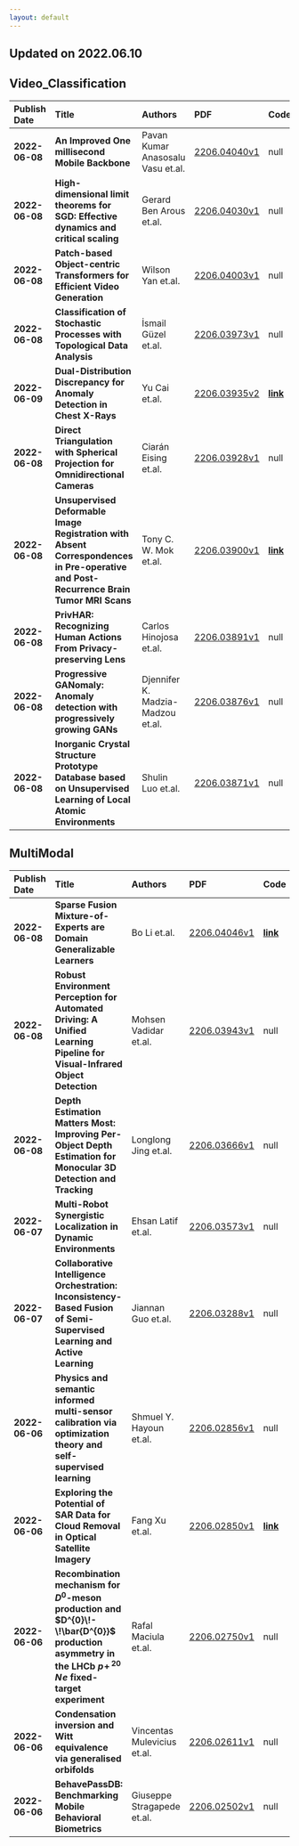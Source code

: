 ```yaml
---
layout: default
---
```


## Updated on 2022.06.10

## Video_Classification

| Publish Date | Title | Authors | PDF | Code |
|:---------|:-----------------------|:---------|:------|:------|
|**2022-06-08**|**An Improved One millisecond Mobile Backbone**|Pavan Kumar Anasosalu Vasu et.al.|[2206.04040v1](http://arxiv.org/abs/2206.04040v1)|null|
|**2022-06-08**|**High-dimensional limit theorems for SGD: Effective dynamics and critical scaling**|Gerard Ben Arous et.al.|[2206.04030v1](http://arxiv.org/abs/2206.04030v1)|null|
|**2022-06-08**|**Patch-based Object-centric Transformers for Efficient Video Generation**|Wilson Yan et.al.|[2206.04003v1](http://arxiv.org/abs/2206.04003v1)|null|
|**2022-06-08**|**Classification of Stochastic Processes with Topological Data Analysis**|İsmail Güzel et.al.|[2206.03973v1](http://arxiv.org/abs/2206.03973v1)|null|
|**2022-06-09**|**Dual-Distribution Discrepancy for Anomaly Detection in Chest X-Rays**|Yu Cai et.al.|[2206.03935v2](http://arxiv.org/abs/2206.03935v2)|**[link](https://github.com/caiyu6666/ddad)**|
|**2022-06-08**|**Direct Triangulation with Spherical Projection for Omnidirectional Cameras**|Ciarán Eising et.al.|[2206.03928v1](http://arxiv.org/abs/2206.03928v1)|null|
|**2022-06-08**|**Unsupervised Deformable Image Registration with Absent Correspondences in Pre-operative and Post-Recurrence Brain Tumor MRI Scans**|Tony C. W. Mok et.al.|[2206.03900v1](http://arxiv.org/abs/2206.03900v1)|**[link](https://github.com/cwmok/dirac)**|
|**2022-06-08**|**PrivHAR: Recognizing Human Actions From Privacy-preserving Lens**|Carlos Hinojosa et.al.|[2206.03891v1](http://arxiv.org/abs/2206.03891v1)|null|
|**2022-06-08**|**Progressive GANomaly: Anomaly detection with progressively growing GANs**|Djennifer K. Madzia-Madzou et.al.|[2206.03876v1](http://arxiv.org/abs/2206.03876v1)|null|
|**2022-06-08**|**Inorganic Crystal Structure Prototype Database based on Unsupervised Learning of Local Atomic Environments**|Shulin Luo et.al.|[2206.03871v1](http://arxiv.org/abs/2206.03871v1)|null|

## MultiModal

| Publish Date | Title | Authors | PDF | Code |
|:---------|:-----------------------|:---------|:------|:------|
|**2022-06-08**|**Sparse Fusion Mixture-of-Experts are Domain Generalizable Learners**|Bo Li et.al.|[2206.04046v1](http://arxiv.org/abs/2206.04046v1)|**[link](https://github.com/luodian/sf-moe-dg)**|
|**2022-06-08**|**Robust Environment Perception for Automated Driving: A Unified Learning Pipeline for Visual-Infrared Object Detection**|Mohsen Vadidar et.al.|[2206.03943v1](http://arxiv.org/abs/2206.03943v1)|null|
|**2022-06-08**|**Depth Estimation Matters Most: Improving Per-Object Depth Estimation for Monocular 3D Detection and Tracking**|Longlong Jing et.al.|[2206.03666v1](http://arxiv.org/abs/2206.03666v1)|null|
|**2022-06-07**|**Multi-Robot Synergistic Localization in Dynamic Environments**|Ehsan Latif et.al.|[2206.03573v1](http://arxiv.org/abs/2206.03573v1)|null|
|**2022-06-07**|**Collaborative Intelligence Orchestration: Inconsistency-Based Fusion of Semi-Supervised Learning and Active Learning**|Jiannan Guo et.al.|[2206.03288v1](http://arxiv.org/abs/2206.03288v1)|null|
|**2022-06-06**|**Physics and semantic informed multi-sensor calibration via optimization theory and self-supervised learning**|Shmuel Y. Hayoun et.al.|[2206.02856v1](http://arxiv.org/abs/2206.02856v1)|null|
|**2022-06-06**|**Exploring the Potential of SAR Data for Cloud Removal in Optical Satellite Imagery**|Fang Xu et.al.|[2206.02850v1](http://arxiv.org/abs/2206.02850v1)|**[link](https://github.com/xufangchn/glf-cr)**|
|**2022-06-06**|**Recombination mechanism for $D^{0}$-meson production and $D^{0}\!-\!\bar{D^{0}}$ production asymmetry in the LHCb $p\!+\!\!^{20}\!N\!e$ fixed-target experiment**|Rafal Maciula et.al.|[2206.02750v1](http://arxiv.org/abs/2206.02750v1)|null|
|**2022-06-06**|**Condensation inversion and Witt equivalence via generalised orbifolds**|Vincentas Mulevicius et.al.|[2206.02611v1](http://arxiv.org/abs/2206.02611v1)|null|
|**2022-06-06**|**BehavePassDB: Benchmarking Mobile Behavioral Biometrics**|Giuseppe Stragapede et.al.|[2206.02502v1](http://arxiv.org/abs/2206.02502v1)|null|

